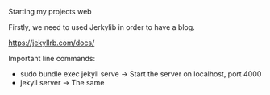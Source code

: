Starting my projects web

Firstly, we need to used Jerkylib in order to have a blog.

https://jekyllrb.com/docs/

Important line commands:
* sudo bundle exec jekyll serve -> Start the server on localhost, port 4000
* jekyll server -> The same 